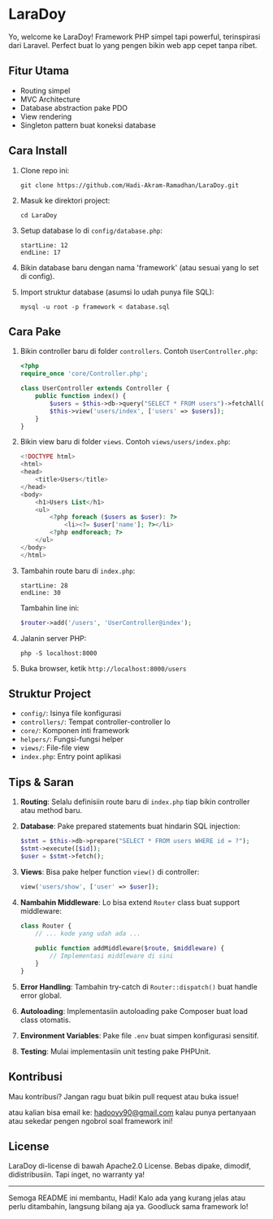# LaraDoy

Yo, welcome ke LaraDoy! Framework PHP simpel tapi powerful, terinspirasi dari Laravel. Perfect buat lo yang pengen bikin web app cepet tanpa ribet.

## Fitur Utama

- Routing simpel
- MVC Architecture
- Database abstraction pake PDO
- View rendering
- Singleton pattern buat koneksi database

## Cara Install

1. Clone repo ini:
   ```
   git clone https://github.com/Hadi-Akram-Ramadhan/LaraDoy.git
   ```

2. Masuk ke direktori project:
   ```
   cd LaraDoy
   ```

3. Setup database lo di `config/database.php`:
   ```php:config/database.php
   startLine: 12
   endLine: 17
   ```

4. Bikin database baru dengan nama 'framework' (atau sesuai yang lo set di config).

5. Import struktur database (asumsi lo udah punya file SQL):
   ```
   mysql -u root -p framework < database.sql
   ```

## Cara Pake

1. Bikin controller baru di folder `controllers`. Contoh `UserController.php`:

   ```php
   <?php
   require_once 'core/Controller.php';

   class UserController extends Controller {
       public function index() {
           $users = $this->db->query("SELECT * FROM users")->fetchAll();
           $this->view('users/index', ['users' => $users]);
       }
   }
   ```

2. Bikin view baru di folder `views`. Contoh `views/users/index.php`:

   ```php
   <!DOCTYPE html>
   <html>
   <head>
       <title>Users</title>
   </head>
   <body>
       <h1>Users List</h1>
       <ul>
           <?php foreach ($users as $user): ?>
               <li><?= $user['name']; ?></li>
           <?php endforeach; ?>
       </ul>
   </body>
   </html>
   ```

3. Tambahin route baru di `index.php`:

   ```php:index.php
   startLine: 28
   endLine: 30
   ```

   Tambahin line ini:
   ```php
   $router->add('/users', 'UserController@index');
   ```

4. Jalanin server PHP:
   ```
   php -S localhost:8000
   ```

5. Buka browser, ketik `http://localhost:8000/users`

## Struktur Project

- `config/`: Isinya file konfigurasi
- `controllers/`: Tempat controller-controller lo
- `core/`: Komponen inti framework
- `helpers/`: Fungsi-fungsi helper
- `views/`: File-file view
- `index.php`: Entry point aplikasi

## Tips & Saran

1. **Routing**: Selalu definisiin route baru di `index.php` tiap bikin controller atau method baru.

2. **Database**: Pake prepared statements buat hindarin SQL injection:
   ```php
   $stmt = $this->db->prepare("SELECT * FROM users WHERE id = ?");
   $stmt->execute([$id]);
   $user = $stmt->fetch();
   ```

3. **Views**: Bisa pake helper function `view()` di controller:
   ```php
   view('users/show', ['user' => $user]);
   ```

4. **Nambahin Middleware**: Lo bisa extend `Router` class buat support middleware:
   ```php
   class Router {
       // ... kode yang udah ada ...
       
       public function addMiddleware($route, $middleware) {
           // Implementasi middleware di sini
       }
   }
   ```

5. **Error Handling**: Tambahin try-catch di `Router::dispatch()` buat handle error global.

6. **Autoloading**: Implementasiin autoloading pake Composer buat load class otomatis.

7. **Environment Variables**: Pake file `.env` buat simpen konfigurasi sensitif.

8. **Testing**: Mulai implementasiin unit testing pake PHPUnit.

## Kontribusi

Mau kontribusi? Jangan ragu buat bikin pull request atau buka issue!

atau kalian bisa email ke: hadooyy90@gmail.com kalau punya pertanyaan atau sekedar pengen ngobrol soal framework ini!

## License

LaraDoy di-license di bawah Apache2.0 License. Bebas dipake, dimodif, didistribusiin. Tapi inget, no warranty ya!

---

Semoga README ini membantu, Hadi! Kalo ada yang kurang jelas atau perlu ditambahin, langsung bilang aja ya. Goodluck sama framework lo!
